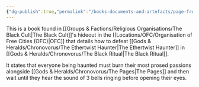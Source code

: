 ```yaml
---
{"dg-publish":true,"permalink":"/books-documents-and-artefacts/page-from-unnamed-book-found-the-black-cult-s-hideout/","tags":["Unimportant"],"noteIcon":"","created":"2024-05-03T19:38:38.708+01:00","updated":"2024-12-31T22:44:23.861+00:00"}
---
```


This is a book found in [[Groups & Factions/Religious Organisations/The Black Cult\|The Black Cult]]'s hideout in the [[Locations/OFC/Organisation of Free Cities (OFC)\|OFC]] that details how to defeat [[Gods & Heralds/Chronovorus/The Ethertwist Haunter\|The Ethertwist Haunter]] in [[Gods & Heralds/Chronovorus/The Black Ritual\|The Black Ritual]]. 

It states that everyone being haunted must burn their most prosed passions alongside [[Gods & Heralds/Chronovorus/The Pages\|The Pages]] and then wait until they hear the sound of 3 bells ringing before opening their eyes. 